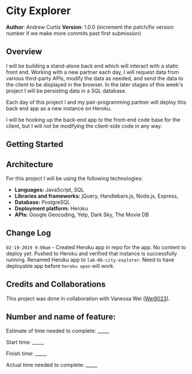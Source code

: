 # City Explorer

**Author**: Andrew Curtis
**Version**: 1.0.0 (increment the patch/fix version number if we make more commits past first submission)

## Overview

I will be building a stand-alone back end which will interact with a static front end. Working with a new partner each day, I will request data from various third-party APIs, modify the data as needed, and send the data to the client to be displayed in the browser. In the later stages of this week's project I will be persisting data in a SQL database.

Each day of this project I and my pair-programming partner will deploy this back end app as a new instance on Heroku.

I will be hooking up the back-end app to the front-end code base for the client, but I will not be modifying the client-side code in any way.

## Getting Started
<!-- What are the steps that a user must take in order to build this app on their own machine and get it running? -->

## Architecture

For this project I will be using the following technologies: 

* **Languages:** JavaScript, SQL
* **Libraries and frameworks:** jQuery, Handlebars.js, Node.js, Express, 
* **Database:** PostgreSQL
* **Deployment platform:** Heroku
* **APIs:** Google Geocoding, Yelp, Dark Sky, The Movie DB

## Change Log
<!-- Use this area to document the iterative changes made to your application as each feature is successfully implemented. Use time stamps. Here's an examples:

01-01-2001 4:59pm - Application now has a fully-functional express server, with a GET route for the location resource. -->

`02-19-2019 9:00am` - Created Heroku app in repo for the app. No content to deploy yet. Pushed to Heroku and verified that instance is successfully running. Renamed Heroku app to `lab-06-city-explorer`. Need to have deployable app before `heroku open` will work.

## Credits and Collaborations

This project was done in collaboration with Vanessa Wei ([Wei9023](https://github.com/Wei9023)).


## Number and name of feature: 

Estimate of time needed to complete: _____

Start time: _____

Finish time: _____

Actual time needed to complete: _____